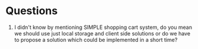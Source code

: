 # Questions

1. I didn't know by mentioning SIMPLE shopping cart system, do you mean we should use just local storage and client side
solutions or do we have to propose a solution which could be implemented in a short time?
